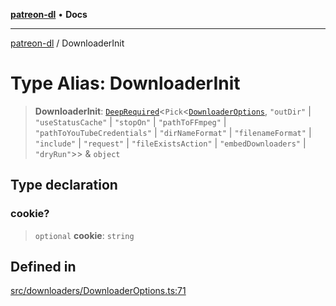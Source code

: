 [**patreon-dl**](../README.md) • **Docs**

***

[patreon-dl](../README.md) / DownloaderInit

# Type Alias: DownloaderInit

> **DownloaderInit**: [`DeepRequired`](DeepRequired.md)\<`Pick`\<[`DownloaderOptions`](../interfaces/DownloaderOptions.md), `"outDir"` \| `"useStatusCache"` \| `"stopOn"` \| `"pathToFFmpeg"` \| `"pathToYouTubeCredentials"` \| `"dirNameFormat"` \| `"filenameFormat"` \| `"include"` \| `"request"` \| `"fileExistsAction"` \| `"embedDownloaders"` \| `"dryRun"`\>\> & `object`

## Type declaration

### cookie?

> `optional` **cookie**: `string`

## Defined in

[src/downloaders/DownloaderOptions.ts:71](https://github.com/patrickkfkan/patreon-dl/blob/7168e7165dfd3021aec234ee0e8458b1a8040c70/src/downloaders/DownloaderOptions.ts#L71)
